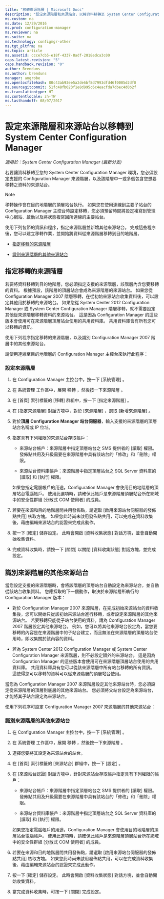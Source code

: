 ```yaml
---
title: "移轉來源階層 | Microsoft Docs"
description: "設定來源階層和來源站台，以將資料移轉至 System Center Configuration Manager 環境。"
ms.custom: na
ms.date: 12/29/2016
ms.prod: configuration-manager
ms.reviewer: na
ms.suite: na
ms.technology: configmgr-other
ms.tgt_pltfrm: na
ms.topic: article
ms.assetid: ccce7cb5-e18f-4337-8adf-2018edca3c00
caps.latest.revision: "5"
caps.handback.revision: "0"
author: Brenduns
ms.author: brenduns
manager: angrobe
ms.openlocfilehash: 80c43ab93ee5a2de6bf8d7993dfd46f0005d2df8
ms.sourcegitcommit: 51fc48fb023f1e8d995c6c4eacfda7dbec4d0b2f
ms.translationtype: HT
ms.contentlocale: zh-TW
ms.lasthandoff: 08/07/2017
---
```

# <a name="configure-source-hierarchies-and-source-sites-for-migration-to-system-center-configuration-manager"></a>設定來源階層和來源站台以移轉到 System Center Configuration Manager

*適用於：System Center Configuration Manager (最新分支)*

若要讓資料移轉至您的 System Center Configuration Manager 環境，您必須設定支援的 Configuration Manager 來源階層，以及該階層中一或多個包含您想要移轉之資料的來源站台。  

> [!NOTE]  
>  移轉操作會在目的地階層的頂層站台執行。 如果您在使用連線到主要子站台的 Configuration Manager 主控台時設定移轉，您必須預留時間將設定複寫到管理中心網站、啟動以及將狀態複寫回所連線的主要站台。  

 使用下列各節的資訊和程序，指定來源階層並新增其他來源站台。 完成這些程序後，您可以建立移轉作業，並開始將資料從來源階層移轉到目的地階層。  

-   [指定移轉的來源階層](#BKBM_ConfigSrcHierarchy)  

-   [識別來源階層的其他來源站台](#BKBM_ConfigSrcSites)  

##  <a name="BKBM_ConfigSrcHierarchy"></a> 指定移轉的來源階層  
 若要將資料移轉到目的地階層，您必須指定支援的來源階層，該階層內含您要移轉的資料。 根據預設，該階層的頂層站台會成為來源階層的來源站台。 如果您從 Configuration Manager 2007 階層移轉，在從初始來源站台收集資料後，可以設定其他用於移轉的來源站台。 如果您從 System Center 2012 Configuration Manager 或 System Center Configuration Manager 階層移轉，就不需要設定其他從來源階層移轉資料的來源站台。 這是因為 Configuration Manager 的這些版本會使用可在來源階層頂層站台使用的共用資料庫。 共用資料庫含有所有您可以移轉的資訊。  

 使用下列程序指定移轉的來源階層，以及識別 Configuration Manager 2007 階層中的其他來源站台。  

 請使用連線至目的地階層的 Configuration Manager 主控台來執行此程序：  

### <a name="to-configure-a-source-hierarchy"></a>設定來源階層   

1.  在 Configuration Manager 主控台中，按一下 [系統管理] 。  

2.  在 系統管理  工作區中，展開 移轉 ，然後按一下來源階層 。  

3.  在 [首頁]  索引標籤的 [移轉]  群組中，按一下 [指定來源階層] 。  

4.  在 [指定來源階層]  對話方塊中，對於 [來源階層] ，選取 [新增來源階層] 。  

5.  對於**頂層 Configuration Manager 站台伺服器**，輸入支援的來源階層的頂層站台名稱或 IP 位址。  

6.  指定具有下列權限的來源站台存取帳戶：  

    -   來源站台帳戶：來源階層中指定頂層站台之 SMS 提供者的 [讀取]  權限。 發佈點共用及升級需要在來源階層中具有該站台的「修改」和「刪除」權限。

    -   來源站台資料庫帳戶：來源階層中指定頂層站台之 SQL Server 資料庫的 [讀取]  和 [執行]  權限。  

     如果您指定電腦帳戶的用途，Configuration Manager 會使用目的地階層的頂層站台電腦帳戶。 使用此選項時，請確保此帳戶是來源階層頂層站台所在網域中的安全性群組 [分散式 COM 使用者] 的成員。  

7.  若要在來源和目的地階層間共用發佈點，請選取 [啟用來源站台伺服器的發佈點共用]  核取方塊。 如果您此時尚未啟用發佈點共用，可以完成在資料收集後，藉由編輯來源站台的認證來完成此動作。  

8.  按一下 [確定]  儲存設定。 此時會開啟 [資料收集狀態]  對話方塊，並會自動開始收集資料。  

9. 完成資料收集時，請按一下 [關閉]  以關閉 [資料收集狀態]  對話方塊，並完成設定。  

##  <a name="BKBM_ConfigSrcSites"></a> 識別來源階層的其他來源站台  
 當您設定支援的來源階層時，會將該階層的頂層站台自動設定為來源站台，並自動從該站台收集資料。 您應採取的下一個動作，取決於來源階層所執行的 Configuration Manager 版本：  

-   對於 Configuration Manager 2007 來源階層，在完成初始來源站台的資料收集後，您可以開始只從該初始來源站台進行移轉，或者設定來源階層的其他來源站台。 若要移轉只能從子站台使用的資料，請為 Configuration Manager 2007 階層設定其他來源站台。 例如，您可以將其他來源站台設定為，當您要移轉的內容是在來源階層中的子站台建立，而且無法在來源階層的頂層站台使用時，即收集關於該內容的資料。  

-   若為 System Center 2012 Configuration Manager 或 System Center Configuration Manager 來源階層，則不必設定額外的來源站台。 這是因為 Configuration Manager 的這些版本會使用可在來源階層頂層站台使用的共用資料庫。 共用資料庫具有您可以從該來源階層中所有站台移轉的所有資訊。 這使得您可以移轉的資料可以從來源階層的頂層站台使用。  

當您為 Configuration Manager 2007 來源階層設定其他來源站台時，您必須設定從來源階層的頂層到底層的其他來源站台。 您必須將父站台設定為來源站台，才能將其子站台設定為來源站台。  

使用下列程序可設定 Configuration Manager 2007 來源階層的其他來源站台：  

### <a name="to-identify-additional-source-sites-in-the-source-hierarchy"></a>識別來源階層的其他來源站台 

1.  在 Configuration Manager 主控台中，按一下 [系統管理] 。  

2.  在 系統管理  工作區中，展開 移轉 ，然後按一下來源階層 。  

3.  選擇您要將其設定為來源站台的站台。  

4.  在 [首頁]  索引標籤的 [來源站台]  群組中，按一下 [設定] 。  

5.  在 [來源站台認證]  對話方塊中，針對來源站台存取帳戶指定具有下列權限的帳戶：  

    -   來源站台帳戶：來源階層中指定頂層站台之 SMS 提供者的 [讀取]  權限。 發佈點共用及升級需要在來源階層中具有該站台的「修改」和「刪除」權限。  

    -   來源站台資料庫帳戶：來源階層中指定頂層站台之 SQL Server 資料庫的 [讀取]  和 [執行]  權限。  

    如果您指定電腦帳戶的用途，Configuration Manager 會使用目的地階層的頂層站台電腦帳戶。 使用此選項時，請確保此帳戶是來源階層頂層站台所在網域中的安全性群組 [分散式 COM 使用者] 的成員。  

6.  若要在來源和目的地階層間共用發佈點，請選取 [啟用來源站台伺服器的發佈點共用]  核取方塊。 如果您此時尚未啟用發佈點共用，可以在完成資料收集後，藉由編輯來源站台的認證來完成此動作。  

7. 按一下 [確定]  儲存設定。 此時會開啟 [資料收集狀態]  對話方塊，並會自動開始收集資料。  

8.  當完成資料收集時，可按一下 [關閉]  完成設定。  
